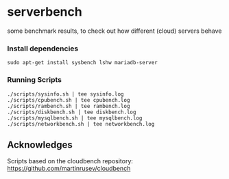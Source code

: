 # serverbench

some benchmark results, to check out how different (cloud) servers behave


### Install dependencies

```
sudo apt-get install sysbench lshw mariadb-server
```


### Running Scripts

```
./scripts/sysinfo.sh | tee sysinfo.log
./scripts/cpubench.sh | tee cpubench.log
./scripts/rambench.sh | tee rambench.log
./scripts/diskbench.sh | tee diskbench.log
./scripts/mysqlbench.sh | tee mysqlbench.log
./scripts/networkbench.sh | tee networkbench.log
```


## Acknowledges

Scripts based on the cloudbench repository: https://github.com/martinrusev/cloudbench
